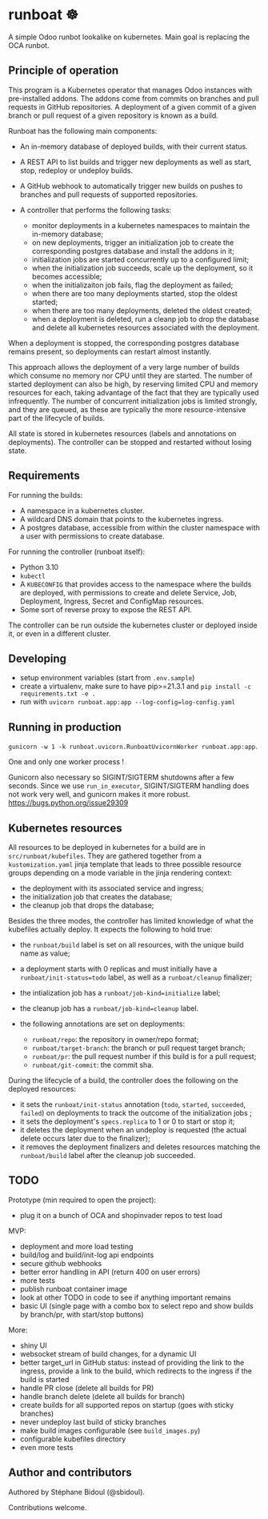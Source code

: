 # runboat ☸️

A simple Odoo runbot lookalike on kubernetes. Main goal is replacing the OCA runbot.

## Principle of operation

This program is a Kubernetes operator that manages Odoo instances with pre-installed
addons. The addons come from commits on branches and pull requests in GitHub
repositories. A deployment of a given commit of a given branch or pull request of a
given repository is known as a build.

Runboat has the following main components:

- An in-memory database of deployed builds, with their current status.
- A REST API to list builds and trigger new deployments as well as start, stop, redeploy
  or undeploy builds.
- A GitHub webhook to automatically trigger new builds on pushes to branches and pull
  requests of supported repositories.
- A controller that performs the following tasks:

  - monitor deployments in a kubernetes namespaces to maintain the in-memory database;
  - on new deployments, trigger an initialization job to create the corresponding
    postgres database and install the addons in it;
  - initialization jobs are started concurrently up to a configured limit;
  - when the initialization job succeeds, scale up the deployment, so it becomes
    accessible;
  - when the initializaiton job fails, flag the deployment as failed;
  - when there are too many deployments started, stop the oldest started;
  - when there are too many deployments, deleted the oldest created;
  - when a deployment is deleted, run a cleanp job to drop the database and delete
    all kubernetes resources associated with the deployment.

When a deployment is stopped, the corresponding postgres database remains present, so
deployments can restart almost instantly.

This approach allows the deployment of a very large number of builds which consume no
memory nor CPU until they are started. The number of started deployment can also be
high, by reserving limited CPU and memory resources for each, taking advantage of the
fact that they are typically used infrequently. The number of concurrent initialization
jobs is limited strongly, and they are queued, as these are typically the more
resource-intensive part of the lifecycle of builds.

All state is stored in kubernetes resources (labels and annotations on deployments). The
controller can be stopped and restarted without losing state.

## Requirements

For running the builds:

- A namespace in a kubernetes cluster.
- A wildcard DNS domain that points to the kubernetes ingress.
- A postgres database, accessible from within the cluster namespace with a user with
  permissions to create database.

For running the controller (runboat itself):

- Python 3.10
- `kubectl`
- A `KUBECONFIG` that provides access to the namespace where the builds are deployed,
  with permissions to create and delete Service, Job, Deployment, Ingress, Secret and
  ConfigMap resources.
- Some sort of reverse proxy to expose the REST API.

The controller can be run outside the kubernetes cluster or deployed inside it, or even
in a different cluster.

## Developing

- setup environment variables (start from `.env.sample`)
- create a virtualenv, make sure to have pip>=21.3.1 and `pip install -c
  requirements.txt -e .`
- run with `uvicorn runboat.app:app --log-config=log-config.yaml`

## Running in production

`gunicorn -w 1 -k runboat.uvicorn.RunboatUvicornWorker runboat.app:app`.

One and only one worker process !

Gunicorn also necessary so SIGINT/SIGTERM shutdowns after a few seconds. Since we use
`run_in_executor`, SIGINT/SIGTERM handling does not work very well, and gunicorn makes
it more robust. https://bugs.python.org/issue29309

## Kubernetes resources

All resources to be deployed in kubernetes for a build are in `src/runboat/kubefiles`.
They are gathered together from a `kustomization.yaml` jinja template that leads to
three possible resource groups depending on a mode variable in the jinja rendering context:

- the deployment with its associated service and ingress;
- the initialization job that creates the database;
- the cleanup job that drops the database;

Besides the three modes, the controller has limited knowledge of what the kubefiles
actually deploy. It expects the following to hold true:

- the `runboat/build` label is set on all resources, with the unique build name as
  value;
- a deployment starts with 0 replicas and must initially have a
  `runboat/init-status=todo` label, as well as a `runboat/cleanup` finalizer;
- the intialization job has a `runboat/job-kind=initialize` label;
- the cleanup job has a `runboat/job-kind=cleanup` label.
- the following annotations are set on deployments:

  - `runboat/repo`: the repository in owner/repo format;
  - `runboat/target-branch`: the branch or pull request target branch;
  - `runboat/pr`: the pull request number if this build is for a pull request;
  - `runboat/git-commit`: the commit sha.

During the lifecycle of a build, the controller does the following on the deployed
resources:

- it sets the `runboat/init-status` annotation (`todo`, `started`, `succeeded`,
  `failed`) on deployments to track the outcome of the initialization jobs ;
- it sets the deployment's `specs.replica` to 1 or 0 to start or stop it;
- it deletes the deployment when an undeploy is requested (the actual delete occurs
  later due to the finalizer);
- it removes the deployment finalizers and deletes resources matching the
  `runboat/build` label after the cleanup job succeeded.

## TODO

Prototype (min required to open the project):

- plug it on a bunch of OCA and shopinvader repos to test load

MVP:

- deployment and more load testing
- build/log and build/init-log api endpoints
- secure github webhooks
- better error handling in API (return 400 on user errors)
- more tests
- publish runboat container image
- look at other TODO in code to see if anything important remains
- basic UI (single page with a combo box to select repo and show builds by branch/pr,
  with start/stop buttons)

More:

- shiny UI
- websocket stream of build changes, for a dynamic UI
- better target_url in GitHub status: instead of providing the link to the ingress,
  provide a link to the build, which redirects to the ingress if the build is started
- handle PR close (delete all builds for PR)
- handle branch delete (delete all builds for branch)
- create builds for all supported repos on startup (goes with sticky branches)
- never undeploy last build of sticky branches
- make build images configurable (see `build_images.py`)
- configurable kubefiles directory
- even more tests

## Author and contributors

Authored by Stéphane Bidoul (@sbidoul).

Contributions welcome.
